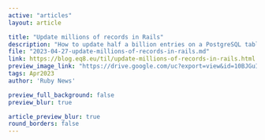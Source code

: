```yaml
---
active: "articles"
layout: article

title: "Update millions of records in Rails"
description: "How to update half a billion entries on a PostgreSQL table with Ruby on Rails & Sidekiq."
file: "2023-04-27-update-millions-of-records-in-rails.md"
link: https://blog.eq8.eu/til/update-millions-of-records-in-rails.html
preview_image_link: "https://drive.google.com/uc?export=view&id=10BJGuIVZD5TrZNUX4kaRVqnt9hPdaQ98"
tags: Apr2023
author: 'Ruby News'

preview_full_background: false
preview_blur: true

article_preview_blur: true
round_borders: false
---
```

